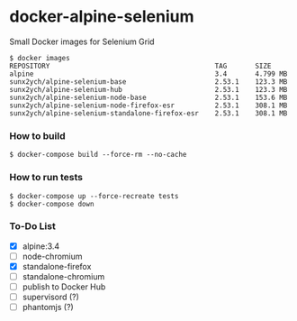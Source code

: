 # docker-alpine-selenium

Small Docker images for Selenium Grid

```
$ docker images
REPOSITORY                                         TAG       SIZE
alpine                                             3.4       4.799 MB
sunx2ych/alpine-selenium-base                      2.53.1    123.3 MB
sunx2ych/alpine-selenium-hub                       2.53.1    123.3 MB
sunx2ych/alpine-selenium-node-base                 2.53.1    153.6 MB
sunx2ych/alpine-selenium-node-firefox-esr          2.53.1    308.1 MB
sunx2ych/alpine-selenium-standalone-firefox-esr    2.53.1    308.1 MB
```

### How to build

```
$ docker-compose build --force-rm --no-cache
```

### How to run tests

```
$ docker-compose up --force-recreate tests
$ docker-compose down
```

### To-Do List

- [x] alpine:3.4
- [ ] node-chromium
- [x] standalone-firefox
- [ ] standalone-chromium
- [ ] publish to Docker Hub
- [ ] supervisord (?)
- [ ] phantomjs (?)
